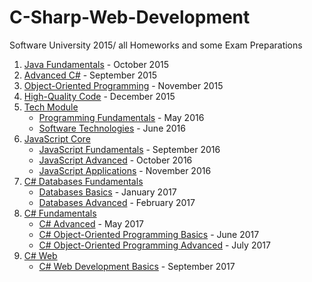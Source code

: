 # C-Sharp-Web-Development
Software University 2015/ 
all Homeworks and some Exam Preparations

1. [Java Fundamentals](https://github.com/mdamyanova/C-Sharp-Web-Development/tree/master/01.Java%20Fundamentals) - October 2015
1. [Advanced C#](https://github.com/mdamyanova/C-Sharp-Web-Development/tree/master/02.Advanced%20C%23) - September 2015
1. [Object-Oriented Programming](https://github.com/mdamyanova/C-Sharp-Web-Development/tree/master/03.Object-Oriented%20Programming) - November 2015
1. [High-Quality Code](https://github.com/mdamyanova/C-Sharp-Web-Development/tree/master/04.High-Quality%20Code) - December 2015
1. [Tech Module](https://github.com/mdamyanova/C-Sharp-Web-Development/tree/master/05.Tech%20Module)
   * [Programming Fundamentals](https://github.com/mdamyanova/C-Sharp-Web-Development/tree/master/05.Tech%20Module/05.01.Programming%20Fundamentals) - May 2016
   * [Software Technologies](https://github.com/mdamyanova/C-Sharp-Web-Development/tree/master/05.Tech%20Module/05.02.Software%20Technologies) - June 2016
1. [JavaScript Core](https://github.com/mdamyanova/C-Sharp-Web-Development/tree/master/06.JavaScript%20Core)
   * [JavaScript Fundamentals](https://github.com/mdamyanova/C-Sharp-Web-Development/tree/master/06.JavaScript%20Core/06.01.JS%20Fundamentals) - September 2016
   * [JavaScript Advanced](https://github.com/mdamyanova/C-Sharp-Web-Development/tree/master/06.JavaScript%20Core/06.02.JS%20Advanced) - October 2016
   * [JavaScript Applications](https://github.com/mdamyanova/C-Sharp-Web-Development/tree/master/06.JavaScript%20Core/06.03.JS%20Applications) - November 2016
1. [C# Databases Fundamentals](https://github.com/mdamyanova/C-Sharp-Web-Development/tree/master/07.C%23%20DB%20Fundamentals)
   * [Databases Basics](https://github.com/mdamyanova/C-Sharp-Web-Development/tree/master/07.C%23%20DB%20Fundamentals/07.01.Databases%20Basics%20-%20MS%20SQL%20Server) - January 2017
   * [Databases Advanced](https://github.com/mdamyanova/C-Sharp-Web-Development/tree/master/07.C%23%20DB%20Fundamentals/07.02.Databases%20Advanced%20-%20Entity%20Framework) - February 2017
1. [C# Fundamentals](https://github.com/mdamyanova/C-Sharp-Web-Development/tree/master/08.C%23%20Fundamentals)
   * [C# Advanced](https://github.com/mdamyanova/C-Sharp-Web-Development/tree/master/08.C%23%20Fundamentals/08.01.C%23%20Advanced) - May 2017
   * [C# Object-Oriented Programming Basics](https://github.com/mdamyanova/C-Sharp-Web-Development/tree/master/08.C%23%20Fundamentals/08.02.C%23%20OOP%20Basics) - June 2017
   * [C# Object-Oriented Programming Advanced](https://github.com/mdamyanova/C-Sharp-Web-Development/tree/master/08.C%23%20Fundamentals/08.03.C%23%20OOP%20Advanced) - July 2017
1. [C# Web](https://github.com/mdamyanova/C-Sharp-Web-Development/tree/master/09.C%23%20Web)
   * [C# Web Development Basics](https://github.com/mdamyanova/C-Sharp-Web-Development/tree/master/09.C%23%20Web/09.01.C%23%20Web%20Development%20Basics) - September 2017

